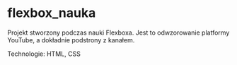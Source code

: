 # flexbox_nauka
Projekt stworzony podczas nauki Flexboxa. Jest to odwzorowanie platformy YouTube, a dokładnie podstrony z kanałem.

Technologie: HTML, CSS
